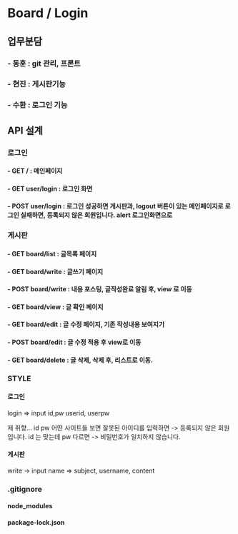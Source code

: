 # Board / Login

## 업무분담

### - 동훈 : git 관리, 프론트

### - 현진 : 게시판기능

### - 수환 : 로그인 기능

## API 설계

### 로그인

#### - GET / : 메인페이지

#### - GET user/login : 로그인 화면

#### - POST user/login : 로그인 성공하면 게시판과, logout 버튼이 있는 메인페이지로 로그인 실패하면, 등록되지 않은 회원입니다. alert 로그인화면으로

### 게시판

#### - GET board/list : 글목록 페이지

#### - GET board/write : 글쓰기 페이지

#### - POST board/write : 내용 포스팅, 글작성완료 알림 후, view 로 이동

#### - GET board/view : 글 확인 페이지

#### - GET board/edit : 글 수정 페이지, 기존 작성내용 보여지기

#### - POST board/edit : 글 수정 적용 후 view로 이동

#### - GET board/delete : 글 삭제, 삭제 후, 리스트로 이동.

### STYLE

#### 로그인

login => input id,pw userid, userpw

제 취향...
id pw
어떤 사이트들 보면 잘못된 아이디를 입력하면 -> 등록되지 않은 회원입니다.
id 는 맞는데 pw 다르면 -> 비밀번호가 일치하지 않습니다.

#### 게시판

write -> input name => subject, username, content

### .gitignore

#### node_modules

#### package-lock.json
